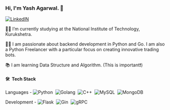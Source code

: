 ### Hi, I'm Yash Agarwal. 👋

[![LinkedIN](https://img.shields.io/badge/LinkedIn-0077B5?style=for-the-badge&logo=linkedin&logoColor=white)](https://www.linkedin.com/in/yashagw/)

:man_student: I’m currently studying at the National Institute of Technology, Kurukshetra.

:man_technologist: I am passionate about backend development in Python and Go. I am also a Python Freelancer with a particular focus on creating innovative trading bots.

:books: I am learning Data Structure and Algorithm. (This is important:exclamation:)

#### 🛠 &nbsp;Tech Stack

Languages - ![Python](https://img.shields.io/badge/-Python-05122A?style=flat&logo=python)&nbsp; ![Golang](https://img.shields.io/badge/-Golang-05122A?style=flat&logo=go)&nbsp; ![C++](https://img.shields.io/badge/-C++-05122A?style=flat&logo=C%2B%2B&logoColor=00599C)&nbsp; ![MySQL](https://img.shields.io/badge/MySQL-05122A?style=flat&logo=mysql&logoColor=1572B6)&nbsp; ![MongoDB](https://img.shields.io/badge/-MongoDB-05122A?style=flat&logo=mongodb&logoColor=1572B6)&nbsp;

Development - ![Flask](https://img.shields.io/badge/-Flask-05122A?style=flat&logo=flask)&nbsp; ![Gin](https://img.shields.io/badge/-Gin-05122A?style=flat&logo=go)&nbsp; ![gRPC](https://img.shields.io/badge/-gRPC-05122A?style=flat&logo=go)&nbsp;
